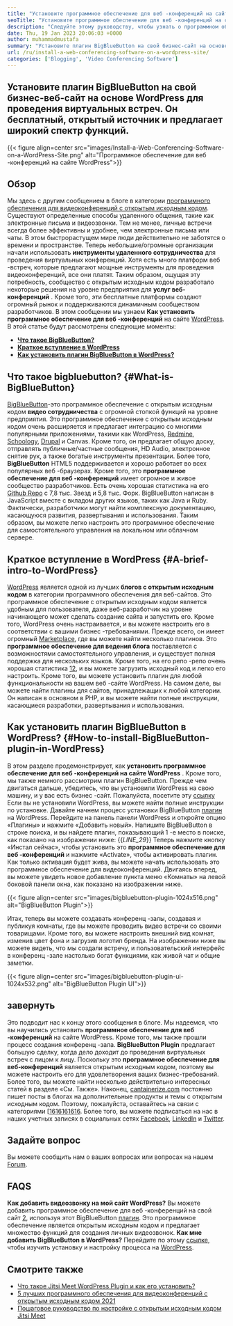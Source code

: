 ```yaml
---
title: "Установите программное обеспечение для веб -конференций на сайте WordPress" 
seoTitle: "Установите программное обеспечение для веб -конференций на сайте WordPress" 
description: "Следуйте этому руководству, чтобы узнать о программном обеспечении для веб-конференций с открытым исходным кодом BigBlueButton. Давайте рассмотрим, как установить плагин BigBlueButton на WordPress." 
date: Thu, 19 Jan 2023 20:06:03 +0000
author: muhammadmustafa
summary: "Установите плагин BigBlueButton на свой бизнес-сайт на основе WordPress для проведения виртуальных встреч. Он бесплатный, открытый источник и предлагает широкий спектр функций." 
url: /ru/install-a-web-conferencing-software-on-a-wordpress-site/
categories: ['Blogging', 'Video Conferencing Software']
---
```


## Установите плагин BigBlueButton на свой бизнес-веб-сайт на основе WordPress для проведения виртуальных встреч. Он бесплатный, открытый источник и предлагает широкий спектр функций.

{{< figure align=center src="images/Install-a-Web-Conferencing-Software-on-a-WordPress-Site.png" alt="Программное обеспечение для веб -конференций на сайте WordPress">}}


## Обзор
Мы здесь с другим сообщением в блоге в категории [программного обеспечения для видеоконференций с открытым исходным кодом][1]. Существуют определенные способы удаленного общения, такие как электронные письма и видеозвонки. Тем не менее, личные встречи всегда более эффективны и удобнее, чем электронные письма или чаты. В этом быстрорастущем мире люди действительно не заботятся о времени и пространстве. Теперь небольшие/огромные организации начали использовать  **инструменты удаленного сотрудничества** для проведения виртуальных конференций. Хотя есть много платформ веб -встреч, которые предлагают мощные инструменты для проведения видеоконференций, все они платят. Таким образом, ощущая эту потребность, сообщество с открытым исходным кодом разработало некоторые решения на уровне предприятия для  **услуг веб-конференций**  . Кроме того, эти бесплатные платформы создают огромный рынок и поддерживаются динамичным сообществом разработчиков. В этом сообщении мы узнаем **Как установить программное обеспечение для веб -конференций**  на сайте [WordPress][2].
В этой статье будут рассмотрены следующие моменты:
* [  **Что такое BigBlueButton?**  ][3]
* [  **Краткое вступление в WordPress**  ][4]
*  **[Как установить плагин BigBlueButton в WordPress?][5]**  

##  **Что такое bigbluebutton?**  {#What-is-BigBlueButton}

[BigBlueButton][6]-это программное обеспечение с открытым исходным кодом  **видео сотрудничества** с огромной стопкой функций на уровне предприятия. Это программное обеспечение с открытым исходным кодом очень расширяется и предлагает интеграцию со многими популярными приложениями, такими как WordPress, [Redmine][7], [Schoology][8], [Drupal][9] и Canvas. Кроме того, он предлагает общую доску, отправлять публичные/частные сообщения, HD Audio, электронное снятие рук, а также богатые инструменты презентации. Более того, **BigBlueButton**  HTML5 поддерживается и хорошо работает во всех популярных веб -браузерах.
Кроме того, это  **программное обеспечение для веб -конференций**  имеет огромное и живое сообщество разработчиков. Есть очень хорошая статистика на его [Github Repo][10] с 7,8 тыс. Звезд и 5,8 тыс. Форк. BigBlueButton написан в JavaScript вместе с вкладом других языков, таких как Java и Ruby. Фактически, разработчики могут найти комплексную документацию, касающуюся развития, развертывания и использования. Таким образом, вы можете легко настроить это программное обеспечение для самостоятельного управления на локальном или облачном сервере.

##  **Краткое вступление в WordPress**  {#A-brief-intro-to-WordPress}

[WordPress][2] является одной из лучших  **блогов с открытым исходным кодом**  в категории программного обеспечения для веб-сайтов. Это программное обеспечение с открытым исходным кодом является удобным для пользователя, даже веб-разработчик на уровне начинающего может сделать создание сайта и запустить его. Кроме того, WordPress очень настраивается, и вы можете настроить его в соответствии с вашими бизнес -требованиями. Прежде всего, он имеет огромный [Marketplace][11], где вы можете найти несколько плагинов.
Это  **программное обеспечение для ведения блога**  поставляется с возможностями самостоятельного управления, и существует полная поддержка для нескольких языков. Кроме того, на его репо -репо очень хорошая статистика [12][12], и вы можете загрузить исходный код и легко его настроить. Кроме того, вы можете установить плагин для любой функциональности на вашем веб -сайте WordPress. На самом деле, вы можете найти плагины для сайтов, принадлежащих к любой категории. Он написан в основном в PHP, и вы можете найти полные инструкции, касающиеся разработки, развертывания и использования.

##  **Как установить плагин BigBlueButton в WordPress?**  {#How-to-install-BigBlueButton-plugin-in-WordPress}

В этом разделе продемонстрирует, как  **установить программное обеспечение для веб -конференций на сайте WordPress**  . Кроме того, мы также немного рассмотрим плагин BigBlueButton. Прежде чем двигаться дальше, убедитесь, что вы установили WordPress на свою машину, и у вас есть бизнес -сайт.
Пожалуйста, посетите эту [ссылку][2] Если вы не установили WordPress, вы можете найти полные инструкции по установке.
Давайте начнем процесс установки BigBlueButton [плагин][13] на WordPress.
Перейдите на панель панели WordPress и откройте опцию «Плагины» и нажмите «Добавить новый». Напишите BigBlueButton в строке поиска, и вы найдете плагин, показывающий 1 -е место в поиске, как показано на изображении ниже:
{{_LINE_29_}}
Теперь нажмите кнопку «Инстал сейчас», чтобы установить это  **программное обеспечение для веб -конференций**  и нажмите «Activate», чтобы активировать плагин. Как только активация будет жива, вы можете начать использовать это программное обеспечение для видеоконференций. Двигаясь вперед, вы можете увидеть новое добавление пункта меню «Комнаты» на левой боковой панели окна, как показано на изображении ниже.

{{< figure align=center src="images/bigbluebutton-plugin-1024x516.png" alt="BigBlueButton Plugin">}}

Итак, теперь вы можете создавать конференц -залы, создавая и публикуя комнаты, где вы можете проводить видео встречи со своими товарищами. Кроме того, вы можете настроить внешний вид комнат, изменив цвет фона и загрузив логотип бренда. На изображении ниже вы можете видеть, что мы создали встречу, и пользовательский интерфейс в конференц -зале настолько богат функциями, как живой чат и общие заметки.

{{< figure align=center src="images/bigbluebutton-plugin-ui-1024x532.png" alt="BigBlueButton Plugin UI">}}


## завернуть
Это подводит нас к концу этого сообщения в блоге. Мы надеемся, что вы научились установить  **программное обеспечение для веб -конференций** на сайте WordPress. Кроме того, мы также прошли процесс создания конференц -зала.  **BigBlueButton Plugin**  предлагает большую сделку, когда дело доходит до проведения виртуальных встреч с лицом к лицу. Поскольку это **программное обеспечение для веб-конференций**  является открытым исходным кодом, поэтому вы можете настроить его для удовлетворения ваших бизнес-требований. Более того, вы можете найти несколько действительно интересных статей в разделе «См. Также».
Наконец, [cantainerize.com][14] постоянно пишет посты в блогах на дополнительные продукты и темы с открытым исходным кодом. Поэтому, пожалуйста, оставайтесь на связи с категориями [[16][16][16][16][16][16][16][16][16]. Более того, вы можете подписаться на нас в наших учетных записях в социальных сетях [Facebook][17], [LinkedIn][18] и [Twitter][19].

## Задайте вопрос
Вы можете сообщить нам о ваших вопросах или вопросах на нашем [Forum][20].

## FAQS
 **Как добавить видеозвонку на мой сайт WordPress?** 
Вы можете добавить программное обеспечение для веб -конференций на свой сайт [2][2], используя этот BigBlueButton [плагин][13]. Это программное обеспечение является открытым исходным кодом и предлагает множество функций для создания личных видеозвонок.
 **Как мне добавить BigBlueButton в WordPress?** 
Перейдите по этому [ссылке][5], чтобы изучить установку и настройку процесса на [WordPress][2].

## Смотрите также
  * [Что такое Jitsi Meet WordPress Plugin и как его установить?][21]
  * [5 лучших программного обеспечения для видеоконференций с открытым исходным кодом 2021][22]
  * [Пошаговое руководство по настройке с открытым исходным кодом Jitsi Meet][23]



 [1]: https://products.containerize.com/video-conferencing/
 [2]: https://products.containerize.com/blogging/wordpress/
 [3]: #What-is-BigBlueButton
 [4]: #A-brief-intro-to-WordPress
 [5]: #How-to-install-BigBlueButton-plugin-in-WordPress
 [6]: https://products.containerize.com/video-conferencing/bigbluebutton/
 [7]: https://products.containerize.com/project-management/redmine/
 [8]: https://app.schoology.com/login
 [9]: https://products.containerize.com/content-management/drupal/
 [10]: https://github.com/bigbluebutton/bigbluebutton
 [11]: https://wordpress.org/plugins/
 [12]: https://github.com/WordPress/WordPress
 [13]: https://wordpress.org/plugins/video-conferencing-with-bbb/
 [14]: https://www.containerize.com/
 [15]: https://products.containerize.com/blogging/
 [16]: https://products.containerize.com/social-network-platforms/
 [17]: https://web.facebook.com/containerize
 [18]: https://www.linkedin.com/company/containerize/
 [19]: https://twitter.com/containerize_co
 [20]: https://forum.containerize.com/
 [21]: https://blog.containerize.com/blogging/what-is-jitsi-meet-wordpress-plugin-and-how-to-install-it/
 [22]: https://blog.containerize.com/video-conferencing-software/top-5-open-source-video-conferencing-software-of-2021/
 [23]: https://blog.containerize.com/video-conferencing-software/how-to-set-up-open-source-jitsi-meet/
